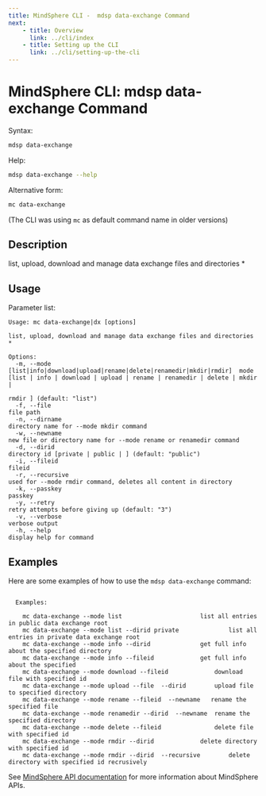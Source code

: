 ```yaml
---
title: MindSphere CLI -  mdsp data-exchange Command
next:
    - title: Overview
      link: ../cli/index
    - title: Setting up the CLI
      link: ../cli/setting-up-the-cli
---
```


# MindSphere CLI: mdsp data-exchange Command

Syntax:

```bash
mdsp data-exchange
```

Help:

```bash
mdsp data-exchange --help
```

Alternative form:

```bash
mc data-exchange
```

(The CLI was using `mc` as default command name in older versions)

## Description

list, upload, download and manage data exchange files and directories *

## Usage

Parameter list:

```text
Usage: mc data-exchange|dx [options]

list, upload, download and manage data exchange files and directories *

Options:
  -m, --mode [list|info|download|upload|rename|delete|renamedir|mkdir|rmdir]  mode [list | info | download | upload | rename | renamedir | delete | mkdir |
                                                                              rmdir ] (default: "list")
  -f, --file                                                            file path
  -n, --dirname                                                      directory name for --mode mkdir command
  -w, --newname                                                      new file or directory name for --mode rename or renamedir command
  -d, --dirid                                                          directory id [private | public | ] (default: "public")
  -i, --fileid                                                        fileid
  -r, --recursive                                                             used for --mode rmdir command, deletes all content in directory
  -k, --passkey                                                      passkey
  -y, --retry                                                         retry attempts before giving up (default: "3")
  -v, --verbose                                                               verbose output
  -h, --help                                                                  display help for command

```

## Examples

Here are some examples of how to use the `mdsp data-exchange` command:

```text

  Examples:

    mc data-exchange --mode list 					  list all entries in public data exchange root
    mc data-exchange --mode list --dirid private 			  list all entries in private data exchange root
    mc data-exchange --mode info --dirid  			  get full info about the specified directory
    mc data-exchange --mode info --fileid  			  get full info about the specified
    mc data-exchange --mode download --fileid  			  download file with specified id
    mc data-exchange --mode upload --file  --dirid  	  upload file to specified directory
    mc data-exchange --mode rename --fileid  --newname   rename the specified file
    mc data-exchange --mode renamedir --dirid  --newname  rename the specified directory
    mc data-exchange --mode delete --fileid  			  delete file with specified id
    mc data-exchange --mode rmdir --dirid  			  delete directory with specified id
    mc data-exchange --mode rmdir --dirid  --recursive 		  delete directory with specified id recrusively

```

See [MindSphere API documentation](https://documentation.mindsphere.io/MindSphere/apis/index.html) for more information about MindSphere APIs.